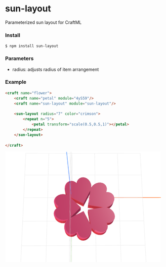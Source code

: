 # sun-layout
Parameterized sun layout for CraftML

### Install
	$ npm install sun-layout

### Parameters
- radius: adjusts radius of item arrangement

### Example
```html
<craft name="flower">
    <craft name="petal" module="4yS59"/>
    <craft name="sun-layout" module="sun-layout"/>
    
    <sun-layout radius="7" color="crimson">
        <repeat n="5">
            <petal transform="scale(0.5,0.5,1)"></petal>
        </repeat>
    </sun-layout>

</craft>
```

![example](example.png)

